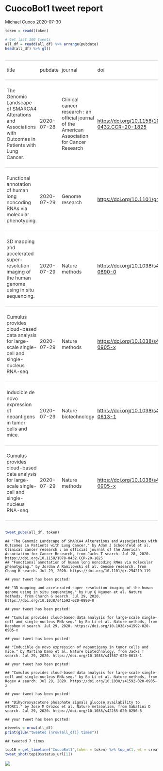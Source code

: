 CuocoBot1 tweet report
================
Michael Cuoco
2020-07-30

``` r
token = readd(token)
```

``` r
# Get last 100 tweets
all_df = readd(all_df) %>% arrange(pubdate)
head(all_df) %>% gt()
```

<!--html_preserve-->

<style>html {
  font-family: -apple-system, BlinkMacSystemFont, 'Segoe UI', Roboto, Oxygen, Ubuntu, Cantarell, 'Helvetica Neue', 'Fira Sans', 'Droid Sans', Arial, sans-serif;
}

#sjvpjizmty .gt_table {
  display: table;
  border-collapse: collapse;
  margin-left: auto;
  margin-right: auto;
  color: #333333;
  font-size: 16px;
  background-color: #FFFFFF;
  width: auto;
  border-top-style: solid;
  border-top-width: 2px;
  border-top-color: #A8A8A8;
  border-right-style: none;
  border-right-width: 2px;
  border-right-color: #D3D3D3;
  border-bottom-style: solid;
  border-bottom-width: 2px;
  border-bottom-color: #A8A8A8;
  border-left-style: none;
  border-left-width: 2px;
  border-left-color: #D3D3D3;
}

#sjvpjizmty .gt_heading {
  background-color: #FFFFFF;
  text-align: center;
  border-bottom-color: #FFFFFF;
  border-left-style: none;
  border-left-width: 1px;
  border-left-color: #D3D3D3;
  border-right-style: none;
  border-right-width: 1px;
  border-right-color: #D3D3D3;
}

#sjvpjizmty .gt_title {
  color: #333333;
  font-size: 125%;
  font-weight: initial;
  padding-top: 4px;
  padding-bottom: 4px;
  border-bottom-color: #FFFFFF;
  border-bottom-width: 0;
}

#sjvpjizmty .gt_subtitle {
  color: #333333;
  font-size: 85%;
  font-weight: initial;
  padding-top: 0;
  padding-bottom: 4px;
  border-top-color: #FFFFFF;
  border-top-width: 0;
}

#sjvpjizmty .gt_bottom_border {
  border-bottom-style: solid;
  border-bottom-width: 2px;
  border-bottom-color: #D3D3D3;
}

#sjvpjizmty .gt_col_headings {
  border-top-style: solid;
  border-top-width: 2px;
  border-top-color: #D3D3D3;
  border-bottom-style: solid;
  border-bottom-width: 2px;
  border-bottom-color: #D3D3D3;
  border-left-style: none;
  border-left-width: 1px;
  border-left-color: #D3D3D3;
  border-right-style: none;
  border-right-width: 1px;
  border-right-color: #D3D3D3;
}

#sjvpjizmty .gt_col_heading {
  color: #333333;
  background-color: #FFFFFF;
  font-size: 100%;
  font-weight: normal;
  text-transform: inherit;
  border-left-style: none;
  border-left-width: 1px;
  border-left-color: #D3D3D3;
  border-right-style: none;
  border-right-width: 1px;
  border-right-color: #D3D3D3;
  vertical-align: bottom;
  padding-top: 5px;
  padding-bottom: 6px;
  padding-left: 5px;
  padding-right: 5px;
  overflow-x: hidden;
}

#sjvpjizmty .gt_column_spanner_outer {
  color: #333333;
  background-color: #FFFFFF;
  font-size: 100%;
  font-weight: normal;
  text-transform: inherit;
  padding-top: 0;
  padding-bottom: 0;
  padding-left: 4px;
  padding-right: 4px;
}

#sjvpjizmty .gt_column_spanner_outer:first-child {
  padding-left: 0;
}

#sjvpjizmty .gt_column_spanner_outer:last-child {
  padding-right: 0;
}

#sjvpjizmty .gt_column_spanner {
  border-bottom-style: solid;
  border-bottom-width: 2px;
  border-bottom-color: #D3D3D3;
  vertical-align: bottom;
  padding-top: 5px;
  padding-bottom: 6px;
  overflow-x: hidden;
  display: inline-block;
  width: 100%;
}

#sjvpjizmty .gt_group_heading {
  padding: 8px;
  color: #333333;
  background-color: #FFFFFF;
  font-size: 100%;
  font-weight: initial;
  text-transform: inherit;
  border-top-style: solid;
  border-top-width: 2px;
  border-top-color: #D3D3D3;
  border-bottom-style: solid;
  border-bottom-width: 2px;
  border-bottom-color: #D3D3D3;
  border-left-style: none;
  border-left-width: 1px;
  border-left-color: #D3D3D3;
  border-right-style: none;
  border-right-width: 1px;
  border-right-color: #D3D3D3;
  vertical-align: middle;
}

#sjvpjizmty .gt_empty_group_heading {
  padding: 0.5px;
  color: #333333;
  background-color: #FFFFFF;
  font-size: 100%;
  font-weight: initial;
  border-top-style: solid;
  border-top-width: 2px;
  border-top-color: #D3D3D3;
  border-bottom-style: solid;
  border-bottom-width: 2px;
  border-bottom-color: #D3D3D3;
  vertical-align: middle;
}

#sjvpjizmty .gt_striped {
  background-color: rgba(128, 128, 128, 0.05);
}

#sjvpjizmty .gt_from_md > :first-child {
  margin-top: 0;
}

#sjvpjizmty .gt_from_md > :last-child {
  margin-bottom: 0;
}

#sjvpjizmty .gt_row {
  padding-top: 8px;
  padding-bottom: 8px;
  padding-left: 5px;
  padding-right: 5px;
  margin: 10px;
  border-top-style: solid;
  border-top-width: 1px;
  border-top-color: #D3D3D3;
  border-left-style: none;
  border-left-width: 1px;
  border-left-color: #D3D3D3;
  border-right-style: none;
  border-right-width: 1px;
  border-right-color: #D3D3D3;
  vertical-align: middle;
  overflow-x: hidden;
}

#sjvpjizmty .gt_stub {
  color: #333333;
  background-color: #FFFFFF;
  font-size: 100%;
  font-weight: initial;
  text-transform: inherit;
  border-right-style: solid;
  border-right-width: 2px;
  border-right-color: #D3D3D3;
  padding-left: 12px;
}

#sjvpjizmty .gt_summary_row {
  color: #333333;
  background-color: #FFFFFF;
  text-transform: inherit;
  padding-top: 8px;
  padding-bottom: 8px;
  padding-left: 5px;
  padding-right: 5px;
}

#sjvpjizmty .gt_first_summary_row {
  padding-top: 8px;
  padding-bottom: 8px;
  padding-left: 5px;
  padding-right: 5px;
  border-top-style: solid;
  border-top-width: 2px;
  border-top-color: #D3D3D3;
}

#sjvpjizmty .gt_grand_summary_row {
  color: #333333;
  background-color: #FFFFFF;
  text-transform: inherit;
  padding-top: 8px;
  padding-bottom: 8px;
  padding-left: 5px;
  padding-right: 5px;
}

#sjvpjizmty .gt_first_grand_summary_row {
  padding-top: 8px;
  padding-bottom: 8px;
  padding-left: 5px;
  padding-right: 5px;
  border-top-style: double;
  border-top-width: 6px;
  border-top-color: #D3D3D3;
}

#sjvpjizmty .gt_table_body {
  border-top-style: solid;
  border-top-width: 2px;
  border-top-color: #D3D3D3;
  border-bottom-style: solid;
  border-bottom-width: 2px;
  border-bottom-color: #D3D3D3;
}

#sjvpjizmty .gt_footnotes {
  color: #333333;
  background-color: #FFFFFF;
  border-bottom-style: none;
  border-bottom-width: 2px;
  border-bottom-color: #D3D3D3;
  border-left-style: none;
  border-left-width: 2px;
  border-left-color: #D3D3D3;
  border-right-style: none;
  border-right-width: 2px;
  border-right-color: #D3D3D3;
}

#sjvpjizmty .gt_footnote {
  margin: 0px;
  font-size: 90%;
  padding: 4px;
}

#sjvpjizmty .gt_sourcenotes {
  color: #333333;
  background-color: #FFFFFF;
  border-bottom-style: none;
  border-bottom-width: 2px;
  border-bottom-color: #D3D3D3;
  border-left-style: none;
  border-left-width: 2px;
  border-left-color: #D3D3D3;
  border-right-style: none;
  border-right-width: 2px;
  border-right-color: #D3D3D3;
}

#sjvpjizmty .gt_sourcenote {
  font-size: 90%;
  padding: 4px;
}

#sjvpjizmty .gt_left {
  text-align: left;
}

#sjvpjizmty .gt_center {
  text-align: center;
}

#sjvpjizmty .gt_right {
  text-align: right;
  font-variant-numeric: tabular-nums;
}

#sjvpjizmty .gt_font_normal {
  font-weight: normal;
}

#sjvpjizmty .gt_font_bold {
  font-weight: bold;
}

#sjvpjizmty .gt_font_italic {
  font-style: italic;
}

#sjvpjizmty .gt_super {
  font-size: 65%;
}

#sjvpjizmty .gt_footnote_marks {
  font-style: italic;
  font-size: 65%;
}
</style>

<div id="sjvpjizmty" style="overflow-x:auto;overflow-y:auto;width:auto;height:auto;">

<table class="gt_table">

<thead class="gt_col_headings">

<tr>

<th class="gt_col_heading gt_columns_bottom_border gt_left" rowspan="1" colspan="1">

title

</th>

<th class="gt_col_heading gt_columns_bottom_border gt_left" rowspan="1" colspan="1">

pubdate

</th>

<th class="gt_col_heading gt_columns_bottom_border gt_left" rowspan="1" colspan="1">

journal

</th>

<th class="gt_col_heading gt_columns_bottom_border gt_left" rowspan="1" colspan="1">

doi

</th>

<th class="gt_col_heading gt_columns_bottom_border gt_center" rowspan="1" colspan="1">

first\_author

</th>

<th class="gt_col_heading gt_columns_bottom_border gt_center" rowspan="1" colspan="1">

last\_author

</th>

<th class="gt_col_heading gt_columns_bottom_border gt_left" rowspan="1" colspan="1">

search

</th>

</tr>

</thead>

<tbody class="gt_table_body">

<tr>

<td class="gt_row gt_left">

The Genomic Landscape of SMARCA4 Alterations and Associations with
Outcomes in Patients with Lung Cancer.

</td>

<td class="gt_row gt_left">

2020-07-28

</td>

<td class="gt_row gt_left">

Clinical cancer research : an official journal of the American
Association for Cancer Research

</td>

<td class="gt_row gt_left">

<https://doi.org/10.1158/1078-0432.CCR-20-1825>

</td>

<td class="gt_row gt_center">

Adam J Schoenfeld

</td>

<td class="gt_row gt_center">

Gregory J Riely

</td>

<td class="gt_row gt_left">

Jacks T

</td>

</tr>

<tr>

<td class="gt_row gt_left">

Functional annotation of human long noncoding RNAs via molecular
phenotyping.

</td>

<td class="gt_row gt_left">

2020-07-29

</td>

<td class="gt_row gt_left">

Genome research

</td>

<td class="gt_row gt_left">

<https://doi.org/10.1101/gr.254219.119>

</td>

<td class="gt_row gt_center">

Jordan A Ramilowski

</td>

<td class="gt_row gt_center">

Piero Carninci

</td>

<td class="gt_row gt_left">

Chang H

</td>

</tr>

<tr>

<td class="gt_row gt_left">

3D mapping and accelerated super-resolution imaging of the human genome
using in situ sequencing.

</td>

<td class="gt_row gt_left">

2020-07-29

</td>

<td class="gt_row gt_left">

Nature methods

</td>

<td class="gt_row gt_left">

<https://doi.org/10.1038/s41592-020-0890-0>

</td>

<td class="gt_row gt_center">

Huy Q Nguyen

</td>

<td class="gt_row gt_center">

C-Ting Wu

</td>

<td class="gt_row gt_left">

Church G

</td>

</tr>

<tr>

<td class="gt_row gt_left">

Cumulus provides cloud-based data analysis for large-scale single-cell
and single-nucleus RNA-seq.

</td>

<td class="gt_row gt_left">

2020-07-29

</td>

<td class="gt_row gt_left">

Nature methods

</td>

<td class="gt_row gt_left">

<https://doi.org/10.1038/s41592-020-0905-x>

</td>

<td class="gt_row gt_center">

Bo Li

</td>

<td class="gt_row gt_center">

Aviv Regev

</td>

<td class="gt_row gt_left">

Hacohen N

</td>

</tr>

<tr>

<td class="gt_row gt_left">

Inducible de novo expression of neoantigens in tumor cells and mice.

</td>

<td class="gt_row gt_left">

2020-07-29

</td>

<td class="gt_row gt_left">

Nature biotechnology

</td>

<td class="gt_row gt_left">

<https://doi.org/10.1038/s41587-020-0613-1>

</td>

<td class="gt_row gt_center">

Martina Damo

</td>

<td class="gt_row gt_center">

Nikhil S Joshi

</td>

<td class="gt_row gt_left">

Jacks T

</td>

</tr>

<tr>

<td class="gt_row gt_left">

Cumulus provides cloud-based data analysis for large-scale single-cell
and single-nucleus RNA-seq.

</td>

<td class="gt_row gt_left">

2020-07-29

</td>

<td class="gt_row gt_left">

Nature methods

</td>

<td class="gt_row gt_left">

<https://doi.org/10.1038/s41592-020-0905-x>

</td>

<td class="gt_row gt_center">

Bo Li

</td>

<td class="gt_row gt_center">

Aviv Regev

</td>

<td class="gt_row gt_left">

Regev A

</td>

</tr>

</tbody>

</table>

</div>

<!--/html_preserve-->

``` r
tweet_pubs(all_df, token)
```

    ## "The Genomic Landscape of SMARCA4 Alterations and Associations with Outcomes in Patients with Lung Cancer." by Adam J Schoenfeld et al. Clinical cancer research : an official journal of the American Association for Cancer Research, from Jacks T search. Jul 28, 2020. https://doi.org/10.1158/1078-0432.CCR-20-1825
    ## "Functional annotation of human long noncoding RNAs via molecular phenotyping." by Jordan A Ramilowski et al. Genome research, from Chang H search. Jul 29, 2020. https://doi.org/10.1101/gr.254219.119

    ## your tweet has been posted!

    ## "3D mapping and accelerated super-resolution imaging of the human genome using in situ sequencing." by Huy Q Nguyen et al. Nature methods, from Church G search. Jul 29, 2020. https://doi.org/10.1038/s41592-020-0890-0

    ## your tweet has been posted!

    ## "Cumulus provides cloud-based data analysis for large-scale single-cell and single-nucleus RNA-seq." by Bo Li et al. Nature methods, from Hacohen N search. Jul 29, 2020. https://doi.org/10.1038/s41592-020-0905-x

    ## your tweet has been posted!

    ## "Inducible de novo expression of neoantigens in tumor cells and mice." by Martina Damo et al. Nature biotechnology, from Jacks T search. Jul 29, 2020. https://doi.org/10.1038/s41587-020-0613-1

    ## your tweet has been posted!

    ## "Cumulus provides cloud-based data analysis for large-scale single-cell and single-nucleus RNA-seq." by Bo Li et al. Nature methods, from Regev A search. Jul 29, 2020. https://doi.org/10.1038/s41592-020-0905-x

    ## your tweet has been posted!

    ## "Dihydroxyacetone phosphate signals glucose availability to mTORC1." by Jose M Orozco et al. Nature metabolism, from Sabatini D search. Jul 29, 2020. https://doi.org/10.1038/s42255-020-0250-5

    ## your tweet has been posted!

``` r
ntweets = nrow(all_df)
print(glue("tweeted {nrow(all_df)} times"))
```

    ## tweeted 7 times

``` r
top10 = get_timeline("CuocoBot1",token = token) %>% top_n(1, wt = created_at)
tweet_shot(top10$status_url[1])
```

![](tweet_report_files/figure-gfm/10%20tweets-1.png)<!-- -->
